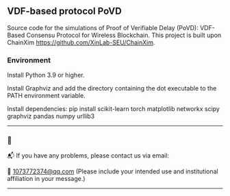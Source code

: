 ## VDF-based protocol PoVD

Source code for the simulations of Proof of Verifiable Delay (PoVD): VDF-Based Consensu Protocol for Wireless Blockchain. This project is built upon ChainXim https://github.com/XinLab-SEU/ChainXim.

### Environment
Install Python 3.9 or higher.

Install Graphviz and add the directory containing the dot executable to the PATH environment variable.

Install dependencies: pip install scikit-learn torch matplotlib networkx scipy graphviz pandas numpy urllib3

---

### 📝

📬 If you have any problems, please contact us via email:

📧 [1073772374@qq.com](mailto:1073772374@qq.com) (Please include your intended use and institutional affiliation in your message.)

---


